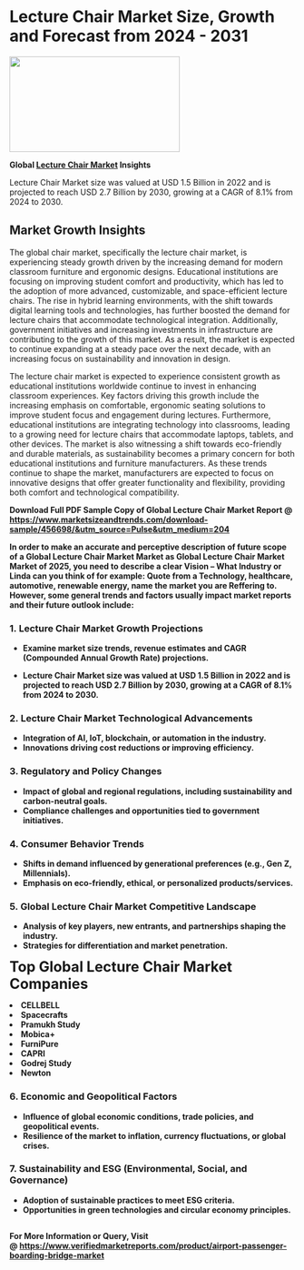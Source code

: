 <H1>Lecture Chair Market Size, Growth and Forecast from 2024 - 2031</H1><img class="aligncenter size-medium wp-image-584254" src="https://thirdeyenews.in/wp-content/uploads/2024/09/Global-Market-Research-300x168.jpeg" alt="" width="300" height="168" /><p><strong>Global&nbsp;<a href="https://www.marketsizeandtrends.com/download-sample/456698/&amp;utm_source=Pulse&amp;utm_medium=204">Lecture Chair Market</a> Insights</strong></p><p>Lecture Chair Market size was valued at USD 1.5 Billion in 2022 and is projected to reach USD 2.7 Billion by 2030, growing at a CAGR of 8.1% from 2024 to 2030.</p><p><h2>Market Growth Insights</h2> <p>The global chair market, specifically the lecture chair market, is experiencing steady growth driven by the increasing demand for modern classroom furniture and ergonomic designs. Educational institutions are focusing on improving student comfort and productivity, which has led to the adoption of more advanced, customizable, and space-efficient lecture chairs. The rise in hybrid learning environments, with the shift towards digital learning tools and technologies, has further boosted the demand for lecture chairs that accommodate technological integration. Additionally, government initiatives and increasing investments in infrastructure are contributing to the growth of this market. As a result, the market is expected to continue expanding at a steady pace over the next decade, with an increasing focus on sustainability and innovation in design.</p> <p><strong></strong></p> <p>The lecture chair market is expected to experience consistent growth as educational institutions worldwide continue to invest in enhancing classroom experiences. Key factors driving this growth include the increasing emphasis on comfortable, ergonomic seating solutions to improve student focus and engagement during lectures. Furthermore, educational institutions are integrating technology into classrooms, leading to a growing need for lecture chairs that accommodate laptops, tablets, and other devices. The market is also witnessing a shift towards eco-friendly and durable materials, as sustainability becomes a primary concern for both educational institutions and furniture manufacturers. As these trends continue to shape the market, manufacturers are expected to focus on innovative designs that offer greater functionality and flexibility, providing both comfort and technological compatibility. <p><strong></p><p><span class=""><strong>Download Full PDF Sample Copy of Global Lecture Chair Market Report</strong> @ <a href="https://www.marketsizeandtrends.com/download-sample/456698/&amp;utm_source=Pulse&amp;utm_medium=204" target="_blank">https://www.marketsizeandtrends.com/download-sample/456698/&amp;utm_source=Pulse&amp;utm_medium=204</a></span></p><p>In order to make an accurate and perceptive description of future scope of a Global&nbsp;Lecture Chair Market Market as Global&nbsp;Lecture Chair Market Market of 2025, you need to describe a clear Vision &ndash; What Industry or Linda can you think of for example: Quote from a Technology, healthcare, automotive, renewable energy, name the market you are Reffering to. However, some general trends and factors usually impact market reports and their future outlook include:</p><h3>1.&nbsp;<strong>Lecture Chair Market Growth Projections</strong></h3><ul><li>Examine market size trends, revenue estimates and CAGR (Compounded Annual Growth Rate) projections.</li><li><p>Lecture Chair Market size was valued at USD 1.5 Billion in 2022 and is projected to reach USD 2.7 Billion by 2030, growing at a CAGR of 8.1% from 2024 to 2030.</p></li></ul><h3>2.&nbsp;<strong>Lecture Chair Market Technological Advancements</strong></h3><ul><li>Integration of AI, IoT, blockchain, or automation in the industry.</li><li>Innovations driving cost reductions or improving efficiency.</li></ul><h3>3.&nbsp;<strong>Regulatory and Policy Changes</strong></h3><ul><li>Impact of global and regional regulations, including sustainability and carbon-neutral goals.</li><li>Compliance challenges and opportunities tied to government initiatives.</li></ul><h3>4.&nbsp;<strong>Consumer Behavior Trends</strong></h3><ul><li>Shifts in demand influenced by generational preferences (e.g., Gen Z, Millennials).</li><li>Emphasis on eco-friendly, ethical, or personalized products/services.</li></ul><h3>5.&nbsp;<strong>Global Lecture Chair Market Competitive Landscape</strong></h3><ul><li>Analysis of key players, new entrants, and partnerships shaping the industry.</li><li>Strategies for differentiation and market penetration.</li></ul><p data-pm-slice="1 1 []"><span style="color: inherit; font-family: inherit; font-size: 25px;">Top Global Lecture Chair Market Companies</span></p><div class="" data-test-id=""><p><li>CELLBELL</li><li> Spacecrafts</li><li> Pramukh Study</li><li> Mobica+</li><li> FurniPure</li><li> CAPRI</li><li> Godrej Study</li><li> Newton</li></p></div><h3>6.&nbsp;<strong>Economic and Geopolitical Factors</strong></h3><ul><li>Influence of global economic conditions, trade policies, and geopolitical events.</li><li>Resilience of the market to inflation, currency fluctuations, or global crises.</li></ul><h3>7.&nbsp;<strong>Sustainability and ESG (Environmental, Social, and Governance)</strong></h3><ul><li>Adoption of sustainable practices to meet ESG criteria.</li><li>Opportunities in green technologies and circular economy principles.</li></ul><h2><strong style="font-size: 14px;">For More Information or Query, Visit @&nbsp;</strong><a style="background-color: #ffffff; font-size: 14px;" href="https://www.marketsizeandtrends.com/report/lecture-chair-market/" target="_blank">https://www.verifiedmarketreports.com/product/airport-passenger-boarding-bridge-market</a></h2>

